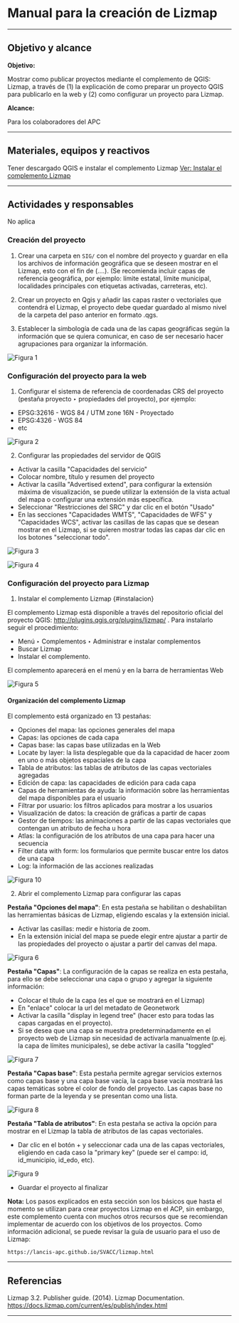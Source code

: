 # Manual para la creación de Lizmap

* * *

## Objetivo y alcance

**Objetivo:** 

Mostrar como publicar proyectos mediante el complemento de QGIS: Lizmap, a través de (1) la explicación de como preparar un proyecto QGIS para publicarlo en la web y (2) como configurar un proyecto para Lizmap.

**Alcance:** 

Para los colaboradores del APC

* * *

## Materiales, equipos y reactivos

Tener descargado QGIS e instalar el complemento Lizmap [Ver: Instalar el complemento Lizmap](#instalación)

* * *

## Actividades y responsables

No aplica

### Creación del proyecto 

1. Crear una carpeta en ```SIG/``` con el nombre del proyecto y guardar en ella los archivos de información geográfica que se deseen mostrar en el Lizmap, esto con el fin de (....). (Se recomienda incluir capas de referencia geográfica, por ejemplo: límite estatal, límite municipal, localidades principales con etiquetas activadas, carreteras, etc).

2. Crear un proyecto en Qgis y añadir las capas raster o vectoriales que contendrá el Lizmap, el proyecto debe quedar guardado al mismo nivel de la carpeta del paso anterior en formato .qgs.

3. Establecer la simbología de cada una de las capas geográficas según la información que se quiera comunicar, en caso de ser necesario hacer agrupaciones para organizar la información.

![Figura 1](imagen1.png)
  

### Configuración del proyecto para la web 

1. Configurar el sistema de referencia de coordenadas CRS del proyecto (pestaña proyecto ‣ propiedades del proyecto), por ejemplo:

- EPSG:32616 - WGS 84 / UTM zone 16N - Proyectado
- EPSG:4326 - WGS 84
- etc

![Figura 2](imagen2.png)


2. Configurar las propiedades del servidor de QGIS

- Activar la casilla "Capacidades del servicio"
- Colocar nombre, título y resumen del proyecto
- Activar la casilla "Advertised extend", para configurar la extensión máxima de visualización, se puede utilizar la extensión de la vista actual del mapa o configurar una extensión más específica. 
- Seleccionar "Restricciones del SRC" y dar clic en el botón "Usado"
- En las secciones "Capacidades WMTS", "Capacidades de WFS" y "Capacidades WCS", activar las casillas de las capas que se desean mostrar en el Lizmap, si se quieren mostrar todas las capas dar clic en los botones "seleccionar todo".

![Figura 3](imagen3.png)

![Figura 4](imagen4.png)


### Configuración del proyecto para Lizmap 

1. Instalar el complemento Lizmap {#instalacion}

El complemento Lizmap está disponible a través del repositorio oficial del proyecto QGIS: http://plugins.qgis.org/plugins/lizmap/ . Para instalarlo seguir el procedimiento:

- Menú ‣ Complementos ‣ Administrar e instalar complementos
- Buscar Lizmap
- Instalar el complemento.

El complemento aparecerá en el menú y en la barra de herramientas Web

![Figura 5](imagen5.png)

#### Organización del complemento Lizmap 

El complemento está organizado en 13 pestañas:

- Opciones del mapa: las opciones generales del mapa
- Capas: las opciones de cada capa
- Capas base: las capas base utilizadas en la Web
- Locate by layer: la lista desplegable que da la capacidad de hacer zoom en uno o más objetos espaciales de la capa
- Tabla de atributos: las tablas de atributos de las capas vectoriales agregadas
- Edición de capa: las capacidades de edición para cada capa
- Capas de herramientas de ayuda: la información sobre las herramientas del mapa disponibles para el usuario
- Filtrar por usuario: los filtros aplicados para mostrar a los usuarios
- Visualización de datos: la creación de gráficas a partir de capas
- Gestor de tiempos: las animaciones a partir de las capas vectoriales que contengan un atributo de fecha u hora
- Atlas: la configuración de los atributos de una capa para hacer una secuencia
- Filter data with form: los formularios que permite buscar entre los datos de una capa
- Log: la información de las acciones realizadas


![Figura 10](imagen10.png)

2. Abrir el complemento Lizmap para configurar las capas

__Pestaña "Opciones del mapa"__: En esta pestaña se habilitan o deshabilitan las herramientas básicas de Lizmap, eligiendo escalas y la extensión inicial.

- Activar las casillas: medir e historia de zoom. 
- En la extensión inicial del mapa se puede elegir entre ajustar a partir de las propiedades del proyecto o ajustar a partir del canvas del mapa.

![Figura 6](imagen6.png)

__Pestaña "Capas"__: La configuración de la capas se realiza en esta pestaña, para ello se debe seleccionar una capa o grupo y agregar la siguiente información:

- Colocar el título de la capa (es el que se mostrará en el Lizmap)
- En "enlace" colocar la url del metadato de Geonetwork
- Activar la casilla "display in legend tree" (hacer esto para todas las capas cargadas en el proyecto).
- Si se desea que una capa se muestra predeterminadamente en el proyecto web de Lizmap sin necesidad de activarla manualmente (p.ej. la capa de límites municipales), se debe activar la casilla "toggled"

![Figura 7](imagen7.png)


__Pestaña "Capas base"__: Esta pestaña permite agregar servicios externos como capas base y una capa base vacía, la capa base vacía mostrará las capas temáticas sobre el color de fondo del proyecto. Las capas base no forman parte de la leyenda y se presentan como una lista.

![Figura 8](imagen8.png)

__Pestaña "Tabla de atributos"__: En esta pestaña se activa la opción para mostrar en el Lizmap la tabla de atributos de las capas vectoriales.

- Dar clic en el botón + y seleccionar cada una de las capas vectoriales, eligiendo en cada caso la "primary key" (puede ser el campo: id, id_municipio, id_edo, etc).

![Figura 9](imagen9.png)

- Guardar el proyecto al finalizar 


**Nota:** Los pasos explicados en esta sección son los básicos que hasta el momento se utilizan para crear proyectos Lizmap en el ACP, sin embargo, este complemento cuenta con muchos otros recursos que se recomiendan implementar de acuerdo con los objetivos de los proyectos. Como información adicional, se puede revisar la guía de usuario para el uso de Lizmap:

```
https://lancis-apc.github.io/SVACC/lizmap.html
```

* * *

## Referencias


Lizmap 3.2. Publisher guide. (2014). Lizmap Documentation. https://docs.lizmap.com/current/es/publish/index.html

* * *
